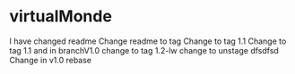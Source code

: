 # virtualMonde 
I have changed readme
Change readme to tag
Change to tag 1.1
Change to tag 1.1 and in branchV1.0
change to tag 1.2-lw
change to unstage dfsdfsd
Change in v1.0 rebase
